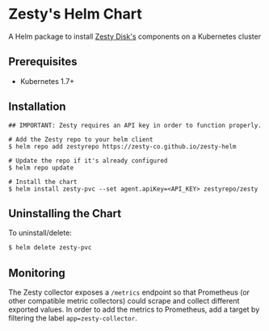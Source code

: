 # Zesty's Helm Chart
A Helm package to install [Zesty Disk's](https://zesty.co/products/zesty-disk/) components on a Kubernetes cluster

## Prerequisites
* Kubernetes 1.7+

## Installation
```
## IMPORTANT: Zesty requires an API key in order to function properly.

# Add the Zesty repo to your helm client
$ helm repo add zestyrepo https://zesty-co.github.io/zesty-helm

# Update the repo if it's already configured
$ helm repo update

# Install the chart
$ helm install zesty-pvc --set agent.apiKey=<API_KEY> zestyrepo/zesty
```

## Uninstalling the Chart
To uninstall/delete:
```bash
$ helm delete zesty-pvc
```

## Monitoring
The Zesty collector exposes a `/metrics` endpoint so that Prometheus (or other compatible metric collectors) could scrape and collect different exported values.
In order to add the metrics to Prometheus, add a target by filtering the label `app=zesty-collector`.
